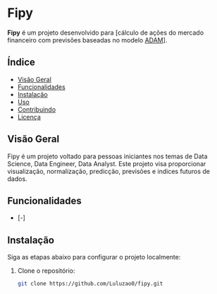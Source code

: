 # Fipy

**Fipy** é um projeto desenvolvido para [cálculo de ações do mercado financeiro com previsões baseadas no modelo [ADAM](https://keras.io/api/optimizers/adam/)].

## Índice

- [Visão Geral](#visão-geral)
- [Funcionalidades](#funcionalidades)
- [Instalação](#instalação)
- [Uso](#uso)
- [Contribuindo](#contribuindo)
- [Licença](#licença)

## Visão Geral

Fipy é um projeto voltado para pessoas iniciantes nos temas de Data Science, Data Engineer, Data Analyst. Este projeto visa proporcionar visualização, normalização, predicção, previsões e indices futuros de dados. 

## Funcionalidades

- [-]

## Instalação

Siga as etapas abaixo para configurar o projeto localmente:

1. Clone o repositório:

   ```bash
   git clone https://github.com/Luluzao0/fipy.git
